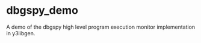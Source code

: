 # dbgspy_demo
A demo of the dbgspy high level program execution monitor implementation in y3libgen.
